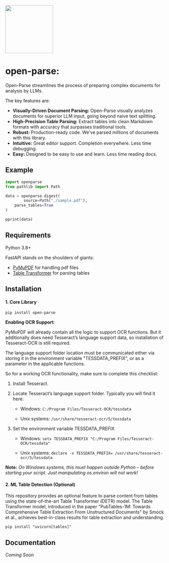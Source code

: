 <img src="https://sergey-filimonov.nyc3.digitaloceanspaces.com/open-parse/open-parse-logo.webp" width="150" />

# open-parse: 

Open-Parse streamlines the process of preparing complex documents for analysis by LLMs.

The key features are:

- **Visually-Driven Document Parsing:** Open-Parse visually analyzes documents for superior LLM input, going beyond naive text splitting.
- **High-Precision Table Parsing:** Extract tables into clean Markdown formats with accuracy that surpasses traditional tools.
- **Robust:** Production-ready code. We've parsed millions of documents with this library.
- **Intuitive:** Great editor support. Completion everywhere. Less time debugging.
- **Easy:** Designed to be easy to use and learn. Less time reading docs.



## Example

```python
import openparse
from pathlib import Path

data = openparse.digest(
		source=Path("./sample.pdf"),
  	parse_tables=True
)

pprint(data)
```

## Requirements

Python 3.8+

FastAPI stands on the shoulders of giants:

- <a href="https://github.com/pymupdf/PyMuPDF" class="external-link" target="_blank">PyMuPDF</a> for handling pdf files
- <a href="https://huggingface.co/microsoft/table-transformer-detection" class="external-link" target="_blank">Table Transformer</a> for parsing tables



## Installation

#### 1. Core Library


```console
pip install open-parse
```

**Enabling OCR Support**:

PyMuPDF will already contain all the logic to support OCR functions. But it additionally does need Tesseract’s language support data, so installation of Tesseract-OCR is still required.

The language support folder location must be communicated either via storing it in the environment variable "TESSDATA_PREFIX", or as a parameter in the applicable functions.

So for a working OCR functionality, make sure to complete this checklist:

1. Install Tesseract.

2. Locate Tesseract’s language support folder. Typically you will find it here:

   - Windows: `C:/Program Files/Tesseract-OCR/tessdata`

   - Unix systems: `/usr/share/tesseract-ocr/5/tessdata`

3. Set the environment variable TESSDATA_PREFIX

   - Windows: `setx TESSDATA_PREFIX "C:/Program Files/Tesseract-OCR/tessdata"`

   - Unix systems: `declare -x TESSDATA_PREFIX= /usr/share/tesseract-ocr/5/tessdata`

**Note:** *On Windows systems, this must happen outside Python – before starting your script. Just manipulating os.environ will not work!*

#### 2. ML Table Detection (Optional)

This repository provides an optional feature to parse content from tables using the state-of-the-art Table Transformer (DETR) model. The Table Transformer model, introduced in the paper "PubTables-1M: Towards Comprehensive Table Extraction From Unstructured Documents" by Smock et al., achieves best-in-class results for table extraction and understanding.


```console
pip install "uvicorn[tables]"
```



## Documentation

*Coming Soon*
